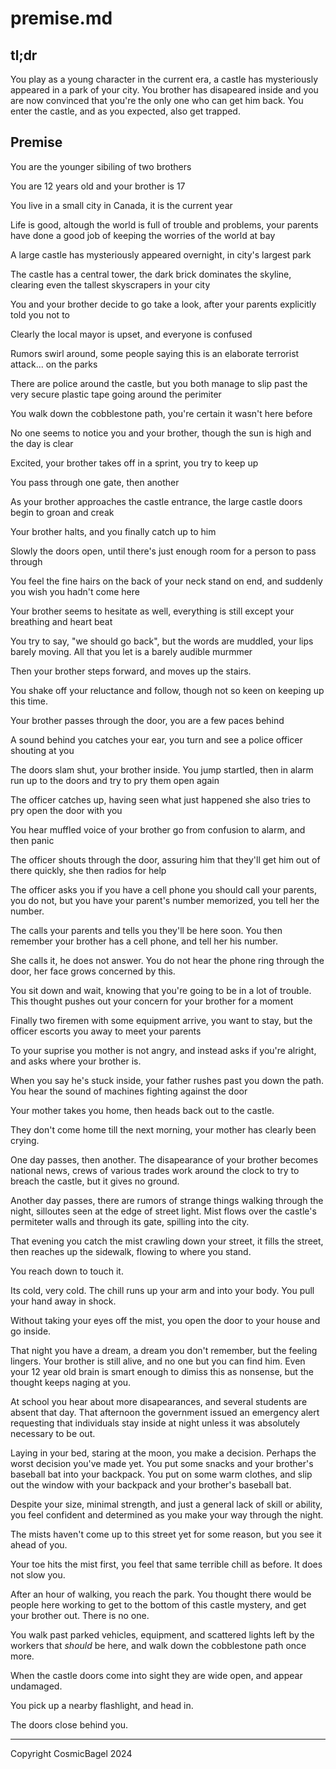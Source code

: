 # premise.md

## tl;dr

You play as a young character in the current era, a castle has mysteriously
appeared in a park of your city. You brother has disapeared inside and you are
now convinced that you're the only one who can get him back. You enter the
castle, and as you expected, also get trapped.

## Premise

You are the younger sibiling of two brothers

You are 12 years old and your brother is 17

You live in a small city in Canada, it is the current year

Life is good, altough the world is full of trouble and problems, your parents
have done a good job of keeping the worries of the world at bay

A large castle has mysteriously appeared overnight, in city's largest park

The castle has a central tower, the dark brick dominates the skyline, clearing
even the tallest skyscrapers in your city

You and your brother decide to go take a look, after your parents explicitly
told you not to

Clearly the local mayor is upset, and everyone is confused

Rumors swirl around, some people saying this is an elaborate terrorist
attack... on the parks

There are police around the castle, but you both manage to slip past the very
secure plastic tape going around the perimiter

You walk down the cobblestone path, you're certain it wasn't here before

No one seems to notice you and your brother, though the sun is high and the day
is clear

Excited, your brother takes off in a sprint, you try to keep up

You pass through one gate, then another

As your brother approaches the castle entrance, the large castle doors begin to
groan and creak

Your brother halts, and you finally catch up to him

Slowly the doors open, until there's just enough room for a person to pass
through

You feel the fine hairs on the back of your neck stand on end, and suddenly you
wish you hadn't come here

Your brother seems to hesitate as well, everything is still except your
breathing and heart beat

You try to say, "we should go back", but the words are muddled, your lips
barely moving. All that you let is a barely audible murmmer

Then your brother steps forward, and moves up the stairs.

You shake off your reluctance and follow, though not so keen on keeping up this
time.

Your brother passes through the door, you are a few paces behind

A sound behind you catches your ear, you turn and see a police officer shouting
at you

The doors slam shut, your brother inside. You jump startled, then in alarm run
up to the doors and try to pry them open again

The officer catches up, having seen what just happened she also tries to pry
open the door with you

You hear muffled voice of your brother go from confusion to alarm, and then
panic

The officer shouts through the door, assuring him that they'll get him out of
there quickly, she then radios for help

The officer asks you if you have a cell phone you should call your parents, you
do not, but you have your parent's number memorized, you tell her the number.

The calls your parents and tells you they'll be here soon. You then remember
your brother has a cell phone, and tell her his number.

She calls it, he does not answer. You do not hear the phone ring through the
door, her face grows concerned by this.

You sit down and wait, knowing that you're going to be in a lot of trouble.
This thought pushes out your concern for your brother for a moment

Finally two firemen with some equipment arrive, you want to stay, but the
officer escorts you away to meet your parents

To your suprise you mother is not angry, and instead asks if you're alright,
and asks where your brother is.

When you say he's stuck inside, your father rushes past you down the path. You
hear the sound of machines fighting against the door

Your mother takes you home, then heads back out to the castle.

They don't come home till the next morning, your mother has clearly been
crying.

One day passes, then another. The disapearance of your brother becomes national
news, crews of various trades work around the clock to try to breach the
castle, but it gives no ground.

Another day passes, there are rumors of strange things walking through the
night, silloutes seen at the edge of street light. Mist flows over the castle's
permiteter walls and through its gate, spilling into the city.

That evening you catch the mist crawling down your street, it fills the street,
then reaches up the sidewalk, flowing to where you stand.

You reach down to touch it.

Its cold, very cold. The chill runs up your arm and into your body. You pull
your hand away in shock.

Without taking your eyes off the mist, you open the door to your house and go
inside.

That night you have a dream, a dream you don't remember, but the feeling
lingers. Your brother is still alive, and no one but you can find him. Even
your 12 year old brain is smart enough to dimiss this as nonsense, but the
thought keeps naging at you.

At school you hear about more disapearances, and several students are absent
that day. That afternoon the government issued an emergency alert requesting
that individuals stay inside at night unless it was absolutely necessary to be
out.

Laying in your bed, staring at the moon, you make a decision. Perhaps the worst
decision you've made yet. You put some snacks and your brother's baseball bat
into your backpack. You put on some warm clothes, and slip out the window with
your backpack and your brother's baseball bat.

Despite your size, minimal strength, and just a general lack of skill or
ability, you feel confident and determined as you make your way through the
night.

The mists haven't come up to this street yet for some reason, but you see it
ahead of you.

Your toe hits the mist first, you feel that same terrible chill as before. It
does not slow you.

After an hour of walking, you reach the park. You thought there would be people
here working to get to the bottom of this castle mystery, and get your brother
out. There is no one.

You walk past parked vehicles, equipment, and scattered lights left by the
workers that *should* be here, and walk down the cobblestone path once more.

When the castle doors come into sight they are wide open, and appear undamaged.

You pick up a nearby flashlight, and head in.

The doors close behind you.

---

Copyright CosmicBagel 2024
